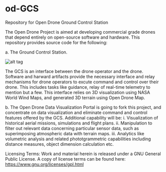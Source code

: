 # od-GCS
Repository for Open Drone Ground Control Station

The Open Drone Project is aimed at developing commercial grade drones that depend entirely on open-source software and hardware. This repository provides source code for the following:

a. The Ground Control Station. 

![alt tag](https://user-images.githubusercontent.com/1425839/33735392-3212d4ae-dba0-11e7-896e-5a22053e53fa.png)

The GCS is an interface between the drone operator and the drone. Software and harward artifacts provide the necessary interface and relay mechanisms for drone operators to excute command and control over their drone. This includes tasks like guidance, relay of real-time telemetry to mention but a few. This interface relies on 3D visualization using NASA World Wind Maps, and generated 3D terrain using Open Drone Map.

b. The Open Drone Data Visualization Portal is going to fork this project, and concentrate on data visualization and eliminate command and control features offered by the GCS. Additional capability will be:
  i. Visualization of historical aerial missions, simulations and flight plans.
  ii. Manipulation to filter out relevant data concerning particular sensor data, such as superimposing atmospheric data with terrain maps.
  iii. Analytics like volumetric analysis and related phototgrammetric capabilities including distance measures, object dimension calculation etc.

  
Licensing Terms:
Work and material herein is released under a GNU General Public License. A copy of license terms can be found here: https://www.gnu.org/licenses/gpl.html
